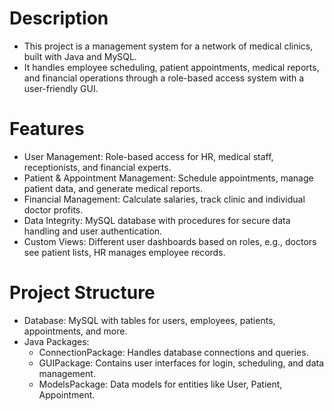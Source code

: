 # Description
- This project is a management system for a network of medical clinics, built with Java and MySQL.
- It handles employee scheduling, patient appointments, medical reports, and financial operations through a role-based access system with a user-friendly GUI.

# Features
- User Management: Role-based access for HR, medical staff, receptionists, and financial experts.
- Patient & Appointment Management: Schedule appointments, manage patient data, and generate medical reports.
- Financial Management: Calculate salaries, track clinic and individual doctor profits.
- Data Integrity: MySQL database with procedures for secure data handling and user authentication.
- Custom Views: Different user dashboards based on roles, e.g., doctors see patient lists, HR manages employee records.

# Project Structure
- Database: MySQL with tables for users, employees, patients, appointments, and more.
- Java Packages:
  - ConnectionPackage: Handles database connections and queries.
  - GUIPackage: Contains user interfaces for login, scheduling, and data management.
  - ModelsPackage: Data models for entities like User, Patient, Appointment.
